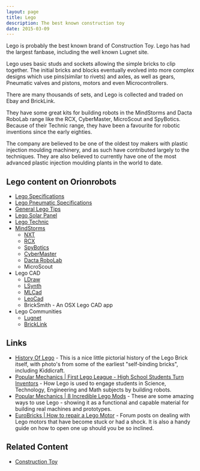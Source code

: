 ```yaml
---
layout: page
title: Lego
description: The best known construction toy
date: 2015-03-09
---
```

Lego is probably the best known brand of Construction Toy. Lego has had the largest fanbase, including the well known Lugnet site.

Lego uses basic studs and sockets allowing the simple bricks to clip together. The initial bricks and blocks eventually evolved into more complex designs which use pins(similar to rivets) and axles, as well as gears, Pneumatic valves and pistons, motors and even Microcontrollers.

There are many thousands of sets, and Lego is collected and traded on Ebay and BrickLink.

They have some great kits for building robots in the MindStorms and Dacta RoboLab range like the RCX, CyberMaster, MicroScout and SpyBotics. Because of their Technic range, they have been a favourite for robotic inventions since the early eighties.

The company are believed to be one of the oldest toy makers with plastic injection moulding machinery, and as such have contributed largely to the techniques. They are also believed to currently have one of the most advanced plastic injection moulding plants in the world to date.

## Lego content on Orionrobots

- [Lego Specifications](/wiki/lego_specifications.html)
- [Lego Pneumatic Specifications](/wiki/lego_pneumatic_specifications.html)
- [General Lego Tips](/wiki/general_lego_tips.html)
- [Lego Solar Panel](/wiki/lego_solar_panel.html)
- [Lego Technic](/wiki/lego_technic.html)
- [MindStorms](/wiki/mindstorms.html)
  - [NXT](/wiki/nxt.html)
  - [RCX](/wiki/rcx.html)
  - [SpyBotics](/wiki/spybotics.html)
  - [CyberMaster](/wiki/cybermaster.html)
  - [Dacta RoboLab](/wiki/robolab.html)
  - MicroScout
- Lego CAD
  - [LDraw](/wiki/ldraw_system.html)
  - [LSynth](/wiki/lsynth.html)
  - [MLCad](/wiki/mlcad.html)
  - [LeoCad](/wiki/leocad.html)
  - BrickSmith - An OSX Lego CAD app
- Lego Communities
  - [Lugnet](/wiki/lugnet.html)
  - [BrickLink](/wiki/bricklink.html)

## Links

* [History Of Lego](https://www.lego.com/en-gb/aboutus/lego-group/the-lego-group-history/) - This is a nice little pictorial history of the Lego Brick itself, with photo's from some of the earliest "self-binding bricks", including Kiddicraft.
* [Popular Mechanics | First Lego League - High School Students Turn Inventors](http://www.popularmechanics.com/technology/engineering/robots/high-school-students-turn-inventors-8372261) - How Lego is used to engage students in Science, Technology, Engineering and Math subjects by building robots.
* [Popular Mechanics | 8 Incredible Lego Mods](http://www.popularmechanics.com/technology/engineering/gonzo/8-incredible-lego-mods?click=main_sr) - These are some amazing ways to use Lego - showing it as a functional and capable material for building real machines and prototypes.
* [EuroBricks | How to repair a Lego Motor](http://www.eurobricks.com/forum/index.php?showtopic=56923) - Forum posts on dealing with Lego motors that have become stuck or had a shock. It is also a handy guide on how to open one up should you be so inclined.

## Related Content

* [Construction Toy](/wiki/construction_toy.html)
